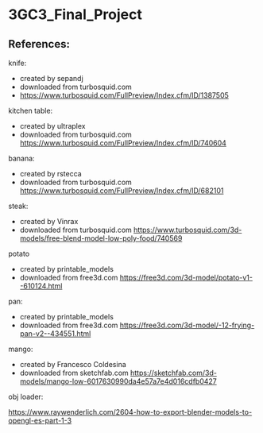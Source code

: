 # 3GC3_Final_Project


## References: 
knife: 
 - created by sepandj
 - downloaded from turbosquid.com
 - https://www.turbosquid.com/FullPreview/Index.cfm/ID/1387505
 

kitchen table:
- created by ultraplex
- downloaded from turbosquid.com 
 https://www.turbosquid.com/FullPreview/Index.cfm/ID/740604
 
 
banana:
- created by rstecca
- downloaded from turbosquid.com
https://www.turbosquid.com/FullPreview/Index.cfm/ID/682101
 
 
steak: 
- created by Vinrax 
- downloaded from turbosquid.com 
 https://www.turbosquid.com/3d-models/free-blend-model-low-poly-food/740569
 
 
 
potato 
- created by printable_models 
- downloaded from free3d.com 
  https://free3d.com/3d-model/potato-v1--610124.html


pan:
- created by printable_models
- downloaded from free3d.com
https://free3d.com/3d-model/-12-frying-pan-v2--434551.html



mango: 
- created by Francesco Coldesina
- downloaded from sketchfab.com
 https://sketchfab.com/3d-models/mango-low-6017630990da4e57a7e4d016cdfb0427




obj loader:

https://www.raywenderlich.com/2604-how-to-export-blender-models-to-opengl-es-part-1-3
